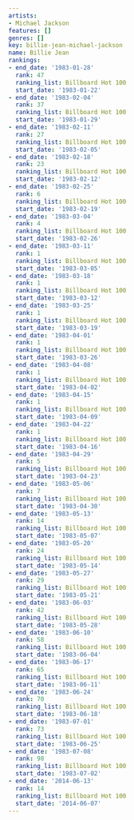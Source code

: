 ```yaml
---
artists:
- Michael Jackson
features: []
genres: []
key: billie-jean-michael-jackson
name: Billie Jean
rankings:
- end_date: '1983-01-28'
  rank: 47
  ranking_list: Billboard Hot 100
  start_date: '1983-01-22'
- end_date: '1983-02-04'
  rank: 37
  ranking_list: Billboard Hot 100
  start_date: '1983-01-29'
- end_date: '1983-02-11'
  rank: 27
  ranking_list: Billboard Hot 100
  start_date: '1983-02-05'
- end_date: '1983-02-18'
  rank: 23
  ranking_list: Billboard Hot 100
  start_date: '1983-02-12'
- end_date: '1983-02-25'
  rank: 6
  ranking_list: Billboard Hot 100
  start_date: '1983-02-19'
- end_date: '1983-03-04'
  rank: 4
  ranking_list: Billboard Hot 100
  start_date: '1983-02-26'
- end_date: '1983-03-11'
  rank: 1
  ranking_list: Billboard Hot 100
  start_date: '1983-03-05'
- end_date: '1983-03-18'
  rank: 1
  ranking_list: Billboard Hot 100
  start_date: '1983-03-12'
- end_date: '1983-03-25'
  rank: 1
  ranking_list: Billboard Hot 100
  start_date: '1983-03-19'
- end_date: '1983-04-01'
  rank: 1
  ranking_list: Billboard Hot 100
  start_date: '1983-03-26'
- end_date: '1983-04-08'
  rank: 1
  ranking_list: Billboard Hot 100
  start_date: '1983-04-02'
- end_date: '1983-04-15'
  rank: 1
  ranking_list: Billboard Hot 100
  start_date: '1983-04-09'
- end_date: '1983-04-22'
  rank: 1
  ranking_list: Billboard Hot 100
  start_date: '1983-04-16'
- end_date: '1983-04-29'
  rank: 5
  ranking_list: Billboard Hot 100
  start_date: '1983-04-23'
- end_date: '1983-05-06'
  rank: 7
  ranking_list: Billboard Hot 100
  start_date: '1983-04-30'
- end_date: '1983-05-13'
  rank: 14
  ranking_list: Billboard Hot 100
  start_date: '1983-05-07'
- end_date: '1983-05-20'
  rank: 24
  ranking_list: Billboard Hot 100
  start_date: '1983-05-14'
- end_date: '1983-05-27'
  rank: 29
  ranking_list: Billboard Hot 100
  start_date: '1983-05-21'
- end_date: '1983-06-03'
  rank: 42
  ranking_list: Billboard Hot 100
  start_date: '1983-05-28'
- end_date: '1983-06-10'
  rank: 58
  ranking_list: Billboard Hot 100
  start_date: '1983-06-04'
- end_date: '1983-06-17'
  rank: 65
  ranking_list: Billboard Hot 100
  start_date: '1983-06-11'
- end_date: '1983-06-24'
  rank: 70
  ranking_list: Billboard Hot 100
  start_date: '1983-06-18'
- end_date: '1983-07-01'
  rank: 73
  ranking_list: Billboard Hot 100
  start_date: '1983-06-25'
- end_date: '1983-07-08'
  rank: 98
  ranking_list: Billboard Hot 100
  start_date: '1983-07-02'
- end_date: '2014-06-13'
  rank: 14
  ranking_list: Billboard Hot 100
  start_date: '2014-06-07'
---
```


